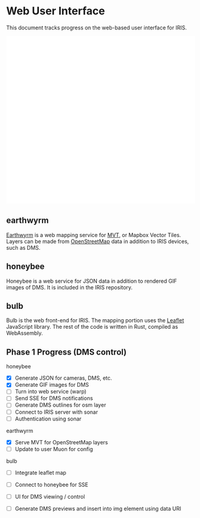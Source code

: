 # Web User Interface

This document tracks progress on the web-based user interface for IRIS.

![ui architecture](images/ui_architecture.svg)

## earthwyrm

[Earthwyrm] is a web mapping service for [MVT], or Mapbox Vector Tiles.  Layers
can be made from [OpenStreetMap] data in addition to IRIS devices, such as DMS.

## honeybee

Honeybee is a web service for JSON data in addition to rendered GIF images of
DMS.  It is included in the IRIS repository.

## bulb

Bulb is the web front-end for IRIS.  The mapping portion uses the [Leaflet]
JavaScript library.  The rest of the code is written in Rust, compiled as
WebAssembly.

## Phase 1 Progress (DMS control)

honeybee

- [X] Generate JSON for cameras, DMS, etc.
- [X] Generate GIF images for DMS
- [ ] Turn into web service (warp)
- [ ] Send SSE for DMS notifications
- [ ] Generate DMS outlines for osm layer
- [ ] Connect to IRIS server with sonar
- [ ] Authentication using sonar

earthwyrm
- [X] Serve MVT for OpenStreetMap layers
- [ ] Update to user Muon for config

bulb
- [ ] Integrate leaflet map
- [ ] Connect to honeybee for SSE
- [ ] UI for DMS viewing / control
- [ ] Generate DMS previews and insert into img element using data URI


[earthwyrm]: https://github.com/DougLau/earthwyrm
[Leaflet]: https://github.com/Leaflet/Leaflet
[MVT]: https://docs.mapbox.com/vector-tiles/reference/
[OpenStreetMap]: https://www.openstreetmap.org
